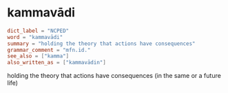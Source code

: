 # kammavādi

``` toml
dict_label = "NCPED"
word = "kammavādi"
summary = "holding the theory that actions have consequences"
grammar_comment = "mfn.id."
see_also = ["kamma"]
also_written_as = ["kammavādin"]
```

holding the theory that actions have consequences (in the same or a future life)

